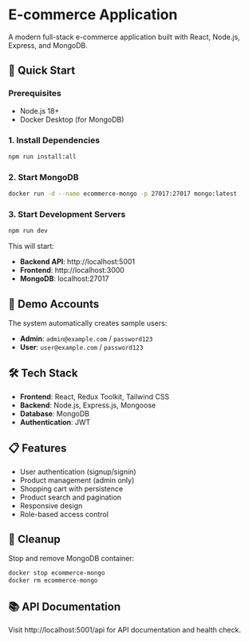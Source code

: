 # E-commerce Application

A modern full-stack e-commerce application built with React, Node.js, Express, and MongoDB.

## 🚀 Quick Start

### Prerequisites
- Node.js 18+
- Docker Desktop (for MongoDB)

### 1. Install Dependencies
```bash
npm run install:all
```

### 2. Start MongoDB
```bash
docker run -d --name ecommerce-mongo -p 27017:27017 mongo:latest
```

### 3. Start Development Servers
```bash
npm run dev
```

This will start:
- **Backend API**: http://localhost:5001
- **Frontend**: http://localhost:3000
- **MongoDB**: localhost:27017

## 📱 Demo Accounts

The system automatically creates sample users:

- **Admin**: `admin@example.com` / `password123`
- **User**: `user@example.com` / `password123`

## 🛠️ Tech Stack

- **Frontend**: React, Redux Toolkit, Tailwind CSS
- **Backend**: Node.js, Express.js, Mongoose
- **Database**: MongoDB
- **Authentication**: JWT

## 📋 Features

- User authentication (signup/signin)
- Product management (admin only)
- Shopping cart with persistence
- Product search and pagination
- Responsive design
- Role-based access control

## 🧹 Cleanup

Stop and remove MongoDB container:
```bash
docker stop ecommerce-mongo
docker rm ecommerce-mongo
```

## 📚 API Documentation

Visit http://localhost:5001/api for API documentation and health check. 